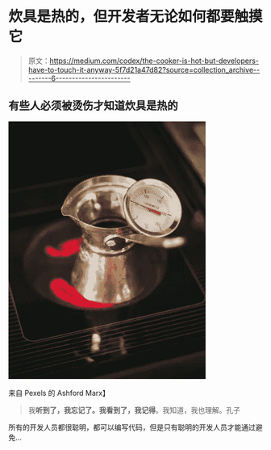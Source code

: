 # 炊具是热的，但开发者无论如何都要触摸它

> 原文：<https://medium.com/codex/the-cooker-is-hot-but-developers-have-to-touch-it-anyway-5f7d21a47d82?source=collection_archive---------6----------------------->

## 有些人必须被烫伤才知道炊具是热的

![](img/93506f4aa688a9c8e44b6aaf9f5d3f78.png)

来自 Pexels 的 Ashford Marx】

> 我**听到了，我忘记了。我看到了，我记得**。我知道，我也理解。孔子

所有的开发人员都很聪明，都可以编写代码，但是只有聪明的开发人员才能通过避免…